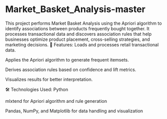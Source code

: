 # Market_Basket_Analysis-master
This project performs Market Basket Analysis using the Apriori algorithm to identify associations between products frequently bought together. It processes transactional data and discovers association rules that help businesses optimize product placement, cross-selling strategies, and marketing decisions.
🔧 Features:
Loads and processes retail transactional data.

Applies the Apriori algorithm to generate frequent itemsets.

Derives association rules based on confidence and lift metrics.

Visualizes results for better interpretation.

🛠️ Technologies Used:
Python

mlxtend for Apriori algorithm and rule generation

Pandas, NumPy, and Matplotlib for data handling and visualization

